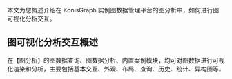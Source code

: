 本文为您概述介绍在 KonisGraph 实例图数据管理平台的图分析中，如何进行图可视化分析交互。

## 图可视化分析交互概述
在【图分析】的图数据查询、图数据分析、内置案例模块，均可对图数据进行可视化渲染和分析，主要包括基本交互、外观、布局、查询、历史、统计、异构图等。
